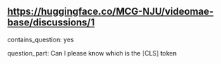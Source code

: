 ## https://huggingface.co/MCG-NJU/videomae-base/discussions/1

contains_question: yes

question_part: Can I please know which is the [CLS] token